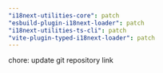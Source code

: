 ```yaml
---
"i18next-utilities-core": patch
"esbuild-plugin-i18next-loader": patch
"i18next-utilities-ts-cli": patch
"vite-plugin-typed-i18next-loader": patch
---
```


chore: update git repository link
